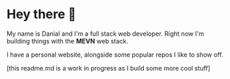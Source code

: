 # Hey there 👋
My name is Danial and I'm a full stack web developer. Right now I'm building things with the **MEVN** web stack.

I have a personal website, alongside some popular repos I like to show off. 

\[this readme.md is a work in progress as I build some more cool stuff]
